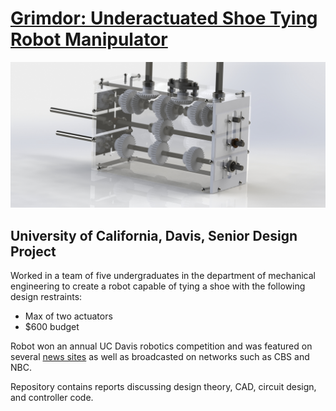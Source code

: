 # [Grimdor: Underactuated Shoe Tying Robot Manipulator](https://www.youtube.com/watch?v=erNi07dH5pw)
![](Final_Render/gb1_image.JPG)
## University of California, Davis, Senior Design Project</br>

Worked in a team of five undergraduates in the department of mechanical engineering to create a robot capable of tying a shoe with the following design restraints:
- Max of two actuators
- $600 budget

Robot won an annual UC Davis robotics competition and was featured on several [news sites](https://github.com/QuantuMope/grimdor-shoe-tying-robot/blob/master/shoe-tying-robot-press.txt) as well as broadcasted on networks such as CBS and NBC. </br>

Repository contains reports discussing design theory, CAD, circuit design, and controller code. </br>
